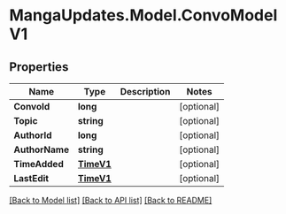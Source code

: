# MangaUpdates.Model.ConvoModelV1

## Properties

Name | Type | Description | Notes
------------ | ------------- | ------------- | -------------
**ConvoId** | **long** |  | [optional] 
**Topic** | **string** |  | [optional] 
**AuthorId** | **long** |  | [optional] 
**AuthorName** | **string** |  | [optional] 
**TimeAdded** | [**TimeV1**](TimeV1.md) |  | [optional] 
**LastEdit** | [**TimeV1**](TimeV1.md) |  | [optional] 

[[Back to Model list]](../README.md#documentation-for-models) [[Back to API list]](../README.md#documentation-for-api-endpoints) [[Back to README]](../README.md)

